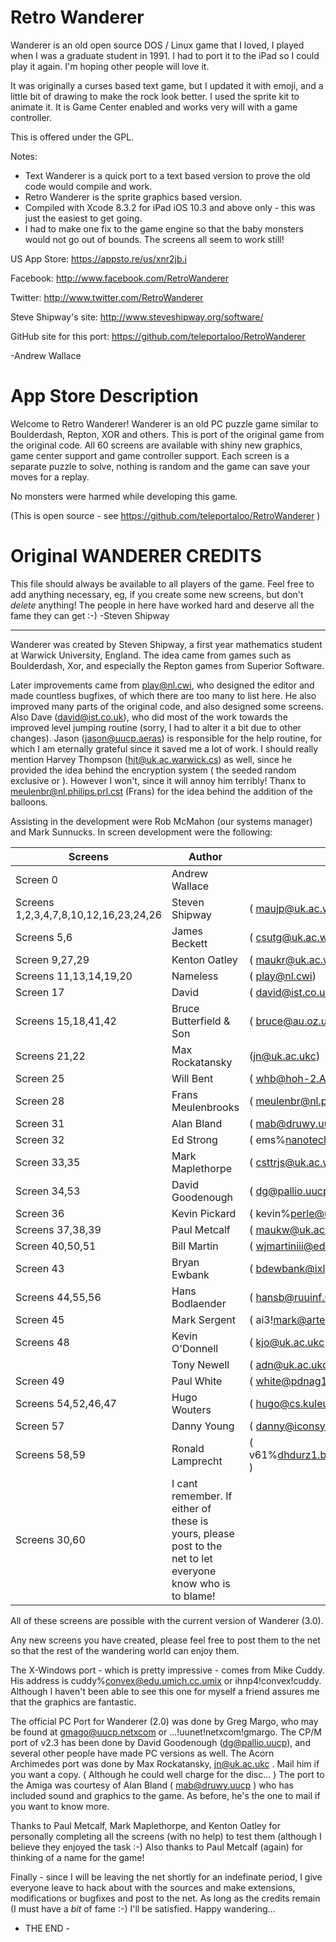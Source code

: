 
Retro Wanderer
==============

Wanderer is an old open source DOS / Linux game that I loved, I played when I was a graduate student in 1991.  I had to port it to the iPad so 
I could play it again.  I'm hoping other people will love it.

It was originally a curses based text game, but I updated it with emoji, and a little bit of drawing to make the rock look better.  I used the sprite kit 
to animate it. It is Game Center enabled and works very will with a game controller.

This is offered under the GPL.

Notes:
* Text Wanderer is a quick port to a text based version to prove the old code would compile and work.
* Retro Wanderer is the sprite graphics based version.
* Compiled with Xcode 8.3.2 for iPad iOS 10.3 and above only - this was just the easiest to get going.
* I had to make one fix to the game engine so that the baby monsters would not go out of bounds. The screens all seem to work still!

US App Store: https://appsto.re/us/xnr2jb.i

Facebook:  http://www.facebook.com/RetroWanderer

Twitter:   http://www.twitter.com/RetroWanderer

Steve Shipway's site: http://www.steveshipway.org/software/

GitHub site for this port:  https://github.com/teleportaloo/RetroWanderer


-Andrew Wallace


App Store Description
=====================
Welcome to Retro Wanderer!  Wanderer is an old PC puzzle game similar to Boulderdash, Repton, XOR and others. This is port of the original game from the original code.
All 60 screens are available with shiny new graphics, game center support and game controller support.  Each screen is a separate puzzle to solve, nothing is random and the game can save your moves for a replay.

No monsters were harmed while developing this game.

(This is open source - see https://github.com/teleportaloo/RetroWanderer )

Original WANDERER CREDITS
=========================

This file should always be available to all players of the game. Feel free to
add anything necessary, eg, if you create some new screens, but don't *delete*
anything! The people in here have worked hard and deserve all the fame they
can get :-)
-Steven Shipway

-----------------------------------------------------------------------------

Wanderer was created by Steven Shipway, a first year mathematics
student at Warwick University, England.  The idea came from games such as
Boulderdash, Xor, and especially the Repton games from Superior Software.

Later improvements came from play@nl.cwi, who designed the editor
and made countless bugfixes, of which there are too many to list here. He
also improved many parts of the original code, and also designed some
screens. Also Dave (david@ist.co.uk), who did most of the work towards the
improved level jumping routine (sorry, I had to alter it a bit due to other
changes). Jason (jason@uucp.aeras) is responsible for the help routine, for
which I am eternally grateful since it saved me a lot of work.
I should really mention Harvey Thompson (hjt@uk.ac.warwick.cs) as
well, since he provided the idea behind the encryption system ( the seeded
random exclusive or ). However I won't, since it will annoy him terribly!
Thanx to meulenbr@nl.philips.prl.cst (Frans) for the idea behind the
addition of the balloons.

Assisting in the development were Rob McMahon (our systems manager)
and Mark Sunnucks. In screen development were the following:

|Screens           | Author             | email                        |
|------------------|--------------------|------------------------------|
|Screen  0         |Andrew Wallace      |                              |
|Screens 1,2,3,4,7,8,10,12,16,23,24,26|Steven Shipway|( maujp@uk.ac.warwick.cu)|
|Screens 5,6       |James Beckett       |( csutg@uk.ac.warwick.cu)|
|Screen  9,27,29   |Kenton Oatley       |( maukr@uk.ac.warwick.cu)|
|Screens 11,13,14,19,20 |Nameless       |( play@nl.cwi)|
|Screen  17        |David               |( david@ist.co.uk)|
|Screens 15,18,41,42|Bruce Butterfield & Son|( bruce@au.oz.utas.tasis)|
|Screens 21,22     |Max Rockatansky     |(jn@uk.ac.ukc)|
|Screen  25        |Will Bent           |( whb@hoh-2.ATT.COM           )|
|Screen  28        |Frans Meulenbrooks  |( meulenbr@nl.philips.prl.cst )|
|Screen  31        |Alan Bland          |( mab@druwy.uucp              )|
|Screen  32        |Ed Strong           |( ems%nanotech@edu.princeton  )|
|Screen  33,35     |Mark Maplethorpe    |( csttrjs@uk.ac.warwick.cu    )|
|Screen  34,53     |David Goodenough    |( dg@pallio.uucp              )|
|Screen  36        |Kevin Pickard       |( kevin%perle@uucp.uunet      )|
|Screens 37,38,39  |Paul Metcalf        |( maukw@uk.ac.warwick.cu      )|
|Screen  40,50,51  |Bill Martin         |( wjmartiniii@edu.waterloo.violet )|
|Screen  43        |Bryan Ewbank        |( bdewbank@ixlpo.uucp         )|
|Screens 44,55,56  |Hans Bodlaender     |( hansb@ruuinf.uucp           )|
|Screen  45        |Mark Sergent        |( ai3!mark@artecon.uucp       )|
|Screens 48        |Kevin O'Donnell     |( kjo@uk.ac.ukc               )|
|                  |Tony Newell         |( adn@uk.ac.ukc               )|
|Screen  49        |Paul White          |( white@pdnag1.uucp           )|
|Screens 54,52,46,47|Hugo Wouters       |( hugo@cs.kuleuven.ac.be      )|
|Screen  57        |Danny Young         |( danny@iconsys.uucp          )|
|Screens 58,59     |Ronald Lamprecht    |( v61%dhdurz1.bitnet@cunyvm.cuny.edu )|
|Screens 30,60     |I cant remember. If either of these is yours, please post to the net to let everyone know who is to blame!| |


All of these screens are possible with the current version of Wanderer (3.0).

Any new screens you have created, please feel free to post them to the net so
that the rest of the wandering world can enjoy them.

The X-Windows port - which is pretty impressive - comes from Mike Cuddy.
His address is cuddy%convex@edu.umich.cc.umix or ihnp4!convex!cuddy. Although
I haven't been able to see this one for myself a friend assures me that the
graphics are fantastic.

The official PC Port for Wanderer (2.0) was done by Greg Margo, who may be
found at gmago@uucp.netxcom or ...!uunet!netxcom!gmargo. The CP/M port of v2.3
has been done by David Goodenough (dg@pallio.uucp), and several other
people have made PC versions as well.
The Acorn Archimedes port was done by Max Rockatansky, jn@uk.ac.ukc . Mail
him if you want a copy. ( Although he could well charge for the disc... )
The port to the Amiga was courtesy of Alan Bland ( mab@druwy.uucp ) who has
included sound and graphics to the game. As before, he's the one to mail if
you want to know more.

Thanks to Paul Metcalf, Mark Maplethorpe, and Kenton Oatley for personally
completing all the screens (with no help) to test them (although I believe
they enjoyed the task :-)
Also thanks to Paul Metcalf (again) for thinking of a name for the game!

Finally - since I will be leaving the net shortly for an indefinate period, I
give everyone leave to hack about with the sources and make extensions,
modifications or bugfixes and post to the net. As long as the credits
remain (I must have a *bit* of fame :-) I'll be satisfied. Happy wandering...


- THE END -
